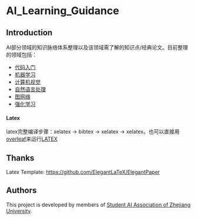 AI_Learning_Guidance
========

## Introduction
AI部分领域的知识脉络体系整理以及该领域需了解的知识点/经典论文。目前整理的领域包括：

* [代码入门](https://github.com/zjuai/AI_Learning_Guidance/tree/main/code_learning)
* [机器学习](https://github.com/zjuai/AI_Learning_Guidance/tree/main/machine_learning)
* [计算机视觉](https://github.com/zjuai/AI_Learning_Guidance/tree/main/computer_vision)
* [自然语言处理](https://github.com/zjuai/AI_Learning_Guidance/tree/main/natural_language_processing)
* [图网络](https://github.com/zjuai/AI_Learning_Guidance/tree/main/graph_neural_network)
* [强化学习](https://github.com/zjuai/AI_Learning_Guidance/tree/main/Reinforcement_Learning)

#### Latex
latex完整编译步骤：xelatex -> bibtex -> xelatex -> xelatex。也可以直接用[overleaf](https://www.overleaf.com/)来运行[LATEX](https://github.com/zjuai/AI_Learning_Guidance/tree/main/latex)


## Thanks
Latex Template: <https://github.com/ElegantLaTeX/ElegantPaper>

## Authors
This project is developed by members of [Student AI Association of Zhejiang University](https://github.com/zjuai).


